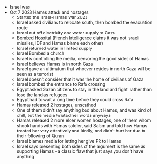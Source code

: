 - Israel was
- Oct 7 2023 Hamas attack and hostages
	- Started the Israel-Hamas War 2023
	- Israel asked civilians to relocate south, then bombed the evacuation route
	- Israel cut off electricity and water supply to Gaza
	- Bombed Hospital (French Intelligence claims it was not Israeli missiles, IDF and Hamas blame each other)
	- Israel returned water in limited supply
	- Israel Bombed a church
	- Israel is controlling the media, censoring the good sides of Hamas
	- Israel believes Hamas is in north Gaza
	- Israel gave an ultimatum that whoever resides in north Gaza will be seen as a terrorist
	- Israel doesn't consider that it was the home of civilians of Gaza
	- Israel bombed the entrance to Rafa crossing
	- Egypt asked Gazan citizens to stay in the land and fight, rather than lose the land as refugees
	- Egypt had to wait a long time before they could cross Rafa
	- Hamas released 2 hostages, unscathed
	- One of them didn't say anything bad about Hamas, and was kind of chill, but the media twisted her words anyways
	- Hamas released 2 more elder women hostages, one of them whom shook hands with Hamas soldier, said Salam and told how Hamas treated her very attentively and kindly, and didn't hurt her due to their following of Quran
	- Israel blames media for letting her give PR to Hamas
	- Israel says presenting both sides of the argument is the same as supporting Hamas - a classic flaw that just says you don't have anything